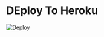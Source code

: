 # DEploy To Heroku
[![Deploy](https://www.herokucdn.com/deploy/button.svg)](https://heroku.com/deploy?template=https://github.com/Abolanosup/completo)
